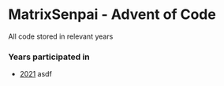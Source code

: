 # MatrixSenpai - Advent of Code

All code stored in relevant years

### Years participated in
- [2021](https://github.com/MatrixSenpai/aoc/tree/2021)
asdf
